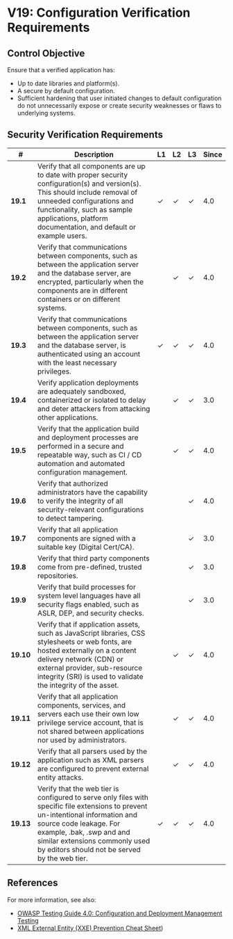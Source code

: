 # V19: Configuration Verification Requirements

## Control Objective

Ensure that a verified application has:

* Up to date libraries and platform(s).
* A secure by default configuration.
* Sufficient hardening that user initiated changes to default configuration do not unnecessarily expose or create security weaknesses or flaws to underlying systems.

## Security Verification Requirements

| # | Description | L1 | L2 | L3 | Since |
| --- | --- | --- | --- | -- | -- |
| **19.1** | Verify that all components are up to date with proper security configuration(s) and version(s). This should include removal of unneeded configurations and functionality, such as sample applications, platform documentation, and default or example users.  | ✓ | ✓ | ✓ | 4.0 |
| **19.2** | Verify that communications between components, such as between the application server and the database server, are encrypted, particularly when the components are in different containers or on different systems. |  | ✓ | ✓ | 4.0 |
| **19.3** | Verify that communications between components, such as between the application server and the database server, is authenticated using an account with the least necessary privileges. | ✓   | ✓ | ✓ | 4.0 |
| **19.4** | Verify application deployments are adequately sandboxed, containerized or isolated to delay and deter attackers from attacking other applications. |  | ✓ | ✓ | 3.0 |
| **19.5** | Verify that the application build and deployment processes are performed in a secure and repeatable way, such as CI / CD automation and automated configuration management.  |  | ✓ | ✓ | 4.0 |
| **19.6** | Verify that authorized administrators have the capability to verify the integrity of all security-relevant configurations to detect tampering.  |  |  | ✓ | 4.0 |
| **19.7** | Verify that all application components are signed with a suitable key (Digital Cert/CA). |  |  | ✓ | 3.0 |
| **19.8** | Verify that third party components come from pre-defined, trusted repositories. |  |  | ✓ | 3.0 |
| **19.9** | Verify that build processes for system level languages have all security flags enabled, such as ASLR, DEP, and security checks.  |  |  | ✓ | 3.0 |
| **19.10** | Verify that if application assets, such as JavaScript libraries, CSS stylesheets or web fonts, are hosted externally on a content delivery network (CDN) or external provider, sub-resource integrity (SRI) is used to validate the integrity of the asset. |  | ✓ | ✓ | 4.0 |
| **19.11** | Verify that all application components, services, and servers each use their own low privilege service account, that is not shared between applications nor used by administrators.  |  | ✓ | ✓ | 4.0 |
| **19.12** | Verify that all parsers used by the application such as XML parsers are configured to prevent external entity attacks.  |  | ✓ | ✓ | 4.0 |
| **19.13** | Verify that the web tier is configured to serve only files with specific file extensions to prevent un-intentional information and source code leakage. For example, .bak, .swp and and similar extensions commonly used by editors should not be served by the web tier. | ✓ | ✓ | ✓ | 4.0 |

## References

For more information, see also:

* [OWASP Testing Guide 4.0: Configuration and Deployment Management Testing](https://www.owasp.org/index.php/Testing_for_configuration_management)
* [XML External Entity (XXE) Prevention Cheat Sheet](https://www.owasp.org/index.php/XML_External_Entity_(XXE)_Prevention_Cheat_Sheet))
